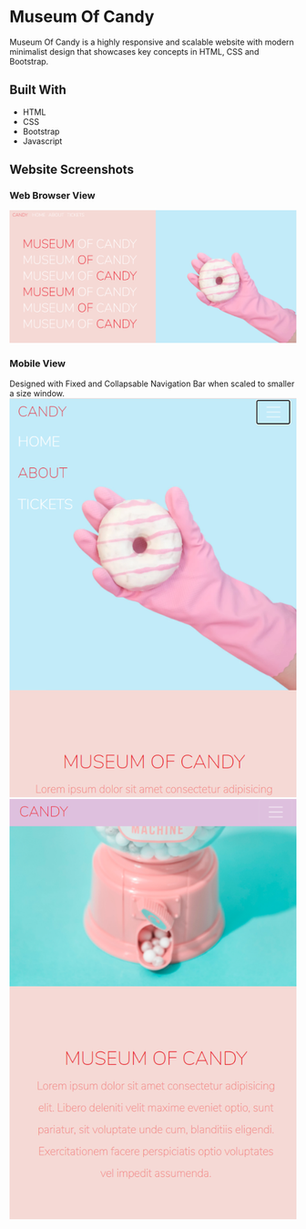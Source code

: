 # Museum Of Candy
Museum Of Candy is a highly responsive and scalable website with modern minimalist design that showcases key concepts in HTML, CSS and Bootstrap.

## Built With
* HTML
* CSS
* Bootstrap
* Javascript

## Website Screenshots
### Web Browser View
 ![Web Browser View (Large)](fullView1.PNG)
 
 ### Mobile View
 Designed with Fixed and Collapsable Navigation Bar when scaled to smaller a size window.
 ![Mobile View](mobileView.PNG)
 ![Mobile View](mobileView2.PNG)
